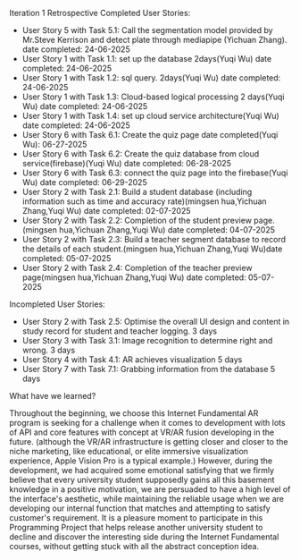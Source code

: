 Iteration 1 Retrospective
Completed User Stories:
* User Story 5 with Task 5.1: Call the segmentation model provided by Mr.Steve Kerrison and detect plate through mediapipe (Yichuan Zhang). date completed: 24-06-2025
* User Story 1 with Task 1.1: set up the database 2days(Yuqi Wu)  date completed: 24-06-2025
* User Story 1 with Task 1.2: sql query. 2days(Yuqi Wu) date completed: 24-06-2025
* User Story 1 with Task 1.3: Cloud-based logical processing 2 days(Yuqi Wu) date completed: 24-06-2025
* User Story 1 with Task 1.4: set up cloud service architecture(Yuqi Wu) date completed: 24-06-2025
* User Story 6 with Task 6.1: Create the quiz page  date completed(Yuqi Wu): 06-27-2025
* User Story 6 with Task 6.2: Create the quiz database from cloud service(firebase)(Yuqi Wu)  date completed: 06-28-2025
* User Story 6 with Task 6.3: connect the quiz page into the firebase(Yuqi Wu)  date completed: 06-29-2025
* User Story 2 with Task 2.1: Build a student database (including information such as time and accuracy rate)(mingsen hua,Yichuan Zhang,Yuqi Wu)  date completed: 02-07-2025
* User Story 2 with Task 2.2: Completion of the student preview page.(mingsen hua,Yichuan Zhang,Yuqi Wu)  date completed: 04-07-2025
* User Story 2 with Task 2.3: Build a teacher segment database to record the details of each student.(mingsen hua,Yichuan Zhang,Yuqi Wu)date completed: 05-07-2025
* User Story 2 with Task 2.4: Completion of the teacher preview page(mingsen hua,Yichuan Zhang,Yuqi Wu)  date completed: 05-07-2025    

Incompleted User Stories:
* User Story 2 with Task 2.5: Optimise the overall UI design and content in study record for student and teacher logging. 3 days
* User Story 3 with Task 3.1: Image recognition to determine right and wrong. 3 days
* User Story 4 with Task 4.1: AR achieves visualization 5 days
* User Story 7 with Task 7.1: Grabbing information from the database 5 days

What have we learned?

Throughout the beginning, we choose this Internet Fundamental AR program is seeking for a challenge when it comes to development with lots of API and core features with concept at VR/AR fusion developing in the future.
(although the VR/AR infrastructure is getting closer and closer to the niche marketing, like educational, or elite immersive visualization experience, Apple Vision Pro is a typical example.)
However, during the development, we had acquired some emotional satisfying that we firmly believe that every university student supposedly gains all this basement knowledge in a positive motivation, we are persuaded to have
a high level of the interface's aesthetic, while maintaining the reliable usage when we are developing our internal function that matches and attempting to satisfy customer's requirement. It is a pleasure moment to participate in
this Programming Project that helps release another university student to decline and discover the interesting side during the Internet Fundamental courses, without getting stuck with all the abstract conception idea.
